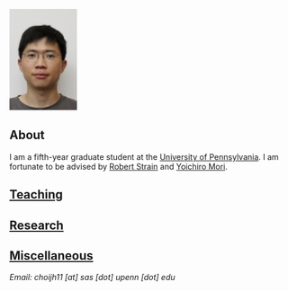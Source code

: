 ![Image](/assets/choi.jpg)

## About

I am a fifth-year graduate student at the [University of Pennsylvania](https://www.math.upenn.edu/). I am fortunate to be advised by [Robert Strain](https://strain.math.upenn.edu/) and [Yoichiro Mori](https://www.sas.upenn.edu/~y1mori/). <!-- My interests are in fluid dynamics. Before Penn, I was an undergraduate at [Carnegie Mellon University](https://www.cmu.edu/math). My CV is [here](/assets/CV.pdf). -->

## [Teaching](/teaching/index.md)

## [Research](research.md)

## [Miscellaneous](misc.md)

*Email: choijh11 [at] sas [dot] upenn [dot] edu*
